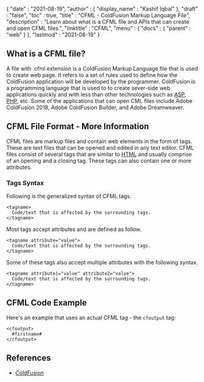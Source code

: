 {
  "date" : "2021-08-19",
  "author" : {
    "display_name" : "Kashif Iqbal"
  },
  "draft" : "false",
  "toc" : true,
  "title" : "CFML - ColdFusion Markup Language File",
  "description" : "Learn about what is a CFML file and APIs that can create and open CFML files.",
  "linktitle" : "CFML",
  "menu" : {
    "docs" : {
      "parent" : "web"
    }
  },
  "lastmod" : "2021-08-19"
}

## What is a CFML file?

A file with .cfml extension is a ColdFusion Markup Language file that is used to create web page. It refers to a set of rules used to define how the ColdFusion application will be developed by the programmer. ColdFusion is a programming language that is used to to create sever-side web applications quickly and with less than other technologies such as [ASP](/web/asp/), [PHP](/programming/php/), etc. Some of the applications that can open CML files include Adobe ColdFusion 2018, Adobe ColdFusion Builder, and Adobe Dreamweaver.

## CFML File Format - More Information

CFML files are markup files and contain web elements in the form of tags. These are text files that can be opened and edited in any text editor. CFML files consist of several tags that are similar to [HTML](/web/html/) and usually comprise of an opening and a closing tag. These tags can also contain one or more attributes.

### Tags Syntax

Following is the generalized syntax of CFML tags.

```
<tagname>
  Code/text that is affected by the surrounding tags.
</tagname>
```

Most tags accept attributes and are defined as follow.

```
<tagname attribute="value">
  Code/text that is affected by the surrounding tags.
</tagname>
```

Some of these tags also accept multiple attributes with the following syntax.

```
<tagname attribute1="value" attribute2="value">
  Code/text that is affected by the surrounding tags.
</tagname>
```

## CFML Code Example

Here's an example that uses an actual CFML tag - the `cfoutput` tag:

```
<cfoutput>
  #firstname#
</cfoutput>
```

## References

* [ColdFusion](https://www.quackit.com/coldfusion/tutorial/)
